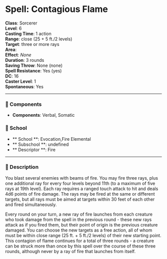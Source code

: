
# Spell: Contagious Flame
**Class**: Sorcerer  
**Level**: 6  
**Casting Time**: 1 action  
**Range**: close (25 + 5 ft./2 levels)  
**Target**: three or more rays  
**Area**:   
**Effect**: _None_  
**Duration**: 3 rounds  
**Saving Throw**: None (none)  
**Spell Resistance**: Yes (yes)  
**DC**: 16  
**Caster Level**: 1  
**Spontaneous**: Yes

---

### 🔮 Components
- **Components**: Verbal, Somatic

### 🏫 School
- ** School **: Evocation,Fire Elemental
- ** Subschool **: undefined
- ** Descriptor **: Fire
---

### 📜 Description
You blast several enemies with beams of fire. You may fire three rays, plus one additional ray for every four levels beyond 11th (to a maximum of five rays at 19th level). Each ray requires a ranged touch attack to hit and deals 4d6 points of fire damage. The rays may be fired at the same or different targets, but all rays must be aimed at targets within 30 feet of each other and fired simultaneously. 

Every round on your turn, a new ray of fire launches from each creature who took damage from the spell in the previous round - these new rays attack as if you fired them, but their point of origin is the previous creature damaged. You can choose the new targets as a free action, all of whom must be within close range (25 ft. + 5 ft./2 levels) of their new starting point. This contagion of flame continues for a total of three rounds - a creature can be struck more than once by this spell over the course of these three rounds, although never by a ray of fire that launches from itself.
